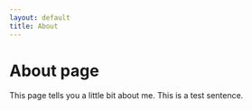 ```yaml
---
layout: default
title: About
---
```

# About page

This page tells you a little bit about me. This is a test sentence.